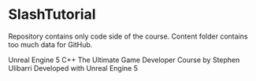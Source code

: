 # SlashTutorial

Repository contains only code side of the course.
Content folder contains too much data for GitHub.

Unreal Engine 5 C++ The Ultimate Game Developer Course by Stephen Ulibarri
Developed with Unreal Engine 5
